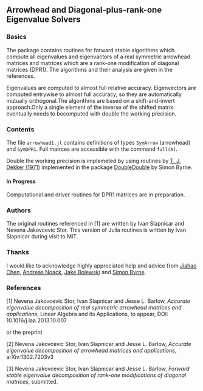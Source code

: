 ## Arrowhead and Diagonal-plus-rank-one Eigenvalue Solvers

### Basics

The package contains routines for forward stable algorithms which compute all eigenvalues and eigenvactors of a real symmetric arrowhead matrices and matrices which are a rank-one modification of diagonal matrices (DPR1). The algorithms and their analysis are given in the references.

Eigenvalues are computed to almost full relative accuracy.  Eigenvectors are computed entrywise to almost full accuracy, so they are automatically mutually orthogonal.The algorithms are based on a shift-and-invert approach.Only a single element of the inverse of the shifted matrix eventually needs to becomputed with double the working precision.


### Contents

The file `arrowhead1.jl` contains definitions of types `SymArrow` (arrowhead) and `SymDPR1`. Full matrces are accessible with the command `full(A)`.

Double the working precision is implemeted by using routines by [T. J. Dekker (1971)][dekker1971] implemented in the package [DoubleDouble][byrne2014] by Simon Byrne.

#### In Progress

Computational and driver routines for DPR1 matrices are in preparation.

### Authors

The original routines referenced in [1] are written by Ivan Slapnicar and Nevena Jakovcevic Stor. 
This version of Julia routines is written by Ivan Slapnicar during visit to MIT.

### Thanks

I would like to acknowledge highly appreciated help and advice from [Jiahao Chen][jiahao], [Andreas Noack][andreasnoack], [Jake Bolewski][jakebolewski] and [Simon Byrne][simonbyrne].  


### References

[1] Nevena Jakovcevic Stor, Ivan Slapnicar and Jesse L. Barlow, *Accurate eigenvalue decomposition of real symmetric arrowhead matrices and applications*, Linear Algebra and its Applications, to appear, DOI: 10.1016/j.laa.2013.10.007

or the preprint

[2] Nevena Jakovcevic Stor, Ivan Slapnicar and Jesse L. Barlow, *Accurate eigenvalue decomposition of arrowhead matrices and applications*, arXiv:1302.7203v3

[3] Nevena Jakovcevic Stor, Ivan Slapnicar and Jesse L. Barlow, *Forward stable eigenvalue decomposition of rank-one modifications of diagonal matrices*, submitted.

[dekker1971]: http://link.springer.com/article/10.1007%2FBF01397083  "T.J. Dekker (1971) 'A floating-point technique for extending the available precision', Numerische Mathematik, Volume 18, Issue 3, pp 224-242"

[byrne2014]: https://github.com/simonbyrne/DoubleDouble.jl

[jiahao]: https://github.com/jiahao
[andreasnoack]: https://github.com/andreasnoack
[jakebolewski]: https://github.com/jakebolewski
[simonbyrne]: https://github.com/simonbyrne

